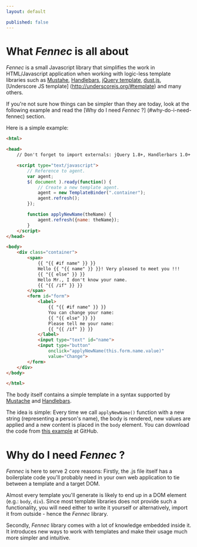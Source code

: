 ```yaml
---
layout: default

published: false
---
```


# What _Fennec_ is all about

_Fennec_ is a small Javascript library that simplifies the work in HTML/Javascript application when working with logic-less template libraries such as
[Mustahe](http://mustache.github.io/), [Handlebars](http://handlebarsjs.com/),
[jQuery template](https://github.com/jquery/jquery-tmpl),
[dust.js](http://akdubya.github.io/dustjs/),
[Underscore JS template] (http://underscorejs.org/#template) and many others.

If you're not sure how things can be simpler than they are today, look at the following example and read the [Why do I need _Fennec_ ?] (#why-do-i-need-fennec) section.

Here is a simple example:

```html
<html>

<head>
	// Don't forget to import externals: jQuery 1.8+, Handlerbars 1.0+ and Fennec.

	<script type="text/javascript">
		// Reference to agent.
		var agent;
		$( document ).ready(function() {
			// Create a new template agent.
			agent = new TemplateBinder(".container");
			agent.refresh();
		});

		function applyNewName(theName) {
			agent.refresh({name: theName});
		}
	</script>
</head>

<body>
	<div class="container">
		<span>
			{{ "{{ #if name" }} }}
			Hello {{ "{{ name" }} }}! Very pleased to meet you !!!
			{{ "{{ else" }} }}
			Hello Mr., I don't know your name.
			{{ "{{ /if" }} }}
		</span>
		<form id="form">
			<label>
				{{ "{{ #if name" }} }}
				You can change your name:
				{{ "{{ else" }} }}
				Please tell me your name:
				{{ "{{ /if" }} }}
			</label>
			<input type="text" id="name">
			<input type="button"
				onclick="applyNewName(this.form.name.value)"
				value="Change">
		</form>
	</div>
</body>

</html>
```

The body itself contains a simple template in a syntax supported by [Mustache](http://mustache.github.io/) and [Handlebars](http://handlebarsjs.com/).

The idea is simple: Every time we call `applyNewName()` function with a new string (representing a person's name), the body is rendered, new values are applied and a new content is placed in the `body` element.
You can download the code from [this example](https://github.com/guynir/fennec/blob/master/examples/sample.html) at GitHub.

# Why do I need _Fennec_ ?

_Fennec_ is here to serve 2 core reasons:
Firstly, the .js file itself has a boilerplate code you'll probably need in your own web application to tie between a template and a target DOM.

Almost every template you'll generate is likely to end up in a DOM element (e.g.: `body`, `div`).
Since most template libraries does not provide such a functionality, you will need either to write it yourself or alternatively, import it from outside - hence the _Fennec_ library.

Secondly, _Fennec_ library comes with a lot of knowledge embedded inside it. It introduces new ways to work with templates and make their usage much more simpler and intuitive.